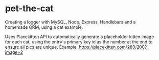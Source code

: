 # pet-the-cat
Creating a logger with MySQL, Node, Express, Handlebars and a homemade ORM, using a cat example.

Uses Placekitten API to automatically generate a placeholder kitten image for each cat, using the entry's primary key id as the number at the end to ensure all pics are unique. 
Example: https://placekitten.com/280/200?image=2
